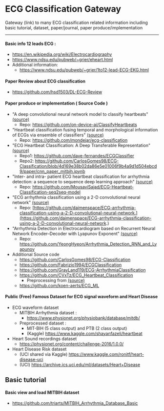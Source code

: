 # ECG Classification Gateway

Gateway (link) to many ECG classification related information including basic tutorial, dataset, paper/journal, paper produce/implementation

---

#### Basic info 12 leads ECG :

* https://en.wikipedia.org/wiki/Electrocardiography
* https://www.ndsu.edu/pubweb/~grier/eheart.html
* Additional information:
  * https://www.ndsu.edu/pubweb/~grier/1to12-lead-ECG-EKG.html



#### Paper Review about ECG classification

* https://github.com/hsd1503/DL-ECG-Review



#### Paper produce or implementation ( Source Code ) 

* "A deep convolutional neural network model to classify heartbeats" [(source)](https://www.sciencedirect.com/science/article/abs/pii/S0010482517302810?via%3Dihub)
  * Repo: https://github.com/on-device-ai/ClassifyHeartbeats
* "Heartbeat classification fusing temporal and morphological information of ECGs via ensemble of classifiers" [(source)](https://www.sciencedirect.com/science/article/abs/pii/S1746809418301976)
  * Repo: https://github.com/mondejar/ecg-classification
* "ECG Heartbeat Classification: A Deep Transferable Representation" [(source)](https://arxiv.org/abs/1805.00794)
  * Repo1: https://github.com/dave-fernandes/ECGClassifier
  * Repo2: https://github.com/CarlosGomes98/ECG-Classification/blob/4d169e38b02da86e5e01006f9b4a9d1d504ebcd9/paper/cnn_paper_mitbih.ipynb
* "Inter- and intra- patient ECG heartbeat classification for arrhythmia detection: a sequence to sequence deep learning approach" [(source)](https://arxiv.org/abs/1812.07421)
  * Repo: https://github.com/MousaviSajad/ECG-Heartbeat-Classification-seq2seq-model
* "ECG arrhythmia classification using a 2-D convolutional neural network" [(source)](https://arxiv.org/abs/1804.06812)
  * Repo: [https://github.com/daimenspace/ECG-arrhythmia-classification-using-a-2-D-convolutional-neural-network.](https://github.com/daimenspace/ECG-arrhythmia-classification-using-a-2-D-convolutional-neural-network.)
* "Arrhythmia Detection in Electrocardiogram based on Recurrent Neural Network Encoder–Decoder with Lyapunov Exponent" [(source)](https://onlinelibrary.wiley.com/doi/abs/10.1002/tee.22927)
  * Repo: https://github.com/YeongHyeon/Arrhythmia_Detection_RNN_and_Lyapunov
* Additional Source code
  * https://github.com/CarlosGomes98/ECG-Classification
  * https://github.com/Fabrizio1994/ECGClassification
  * https://github.com/GrayLand119/ECG-ArrhythmiaClassification
  * https://github.com/CVxTz/ECG_Heartbeat_Classification
    * Preprocessing from [(source)](https://github.com/koen-aerts/ECG_ML/blob/master/02_import_mitdb_data.ipynb)
  * https://github.com/koen-aerts/ECG_ML



#### Public (Free) Famous Dataset for ECG signal waveform and Heart Disease

* ECG waveform dataset
  * MITBIH Arrhythmia dataset : 
    * https://www.physionet.org/physiobank/database/mitdb/
  * Preprocessed dataset :
    * MIT-BIH (5 class output) and PTB (2 class output)
    * (Kaggle) https://www.kaggle.com/shayanfazeli/heartbeat
* Heart Sound recordings dataset
  * https://physionet.org/content/challenge-2016/1.0.0/
* Heart Disease Risk dataset
  * (UCI shared via Kaggle) https://www.kaggle.com/ronitf/heart-disease-uci
  * (UCI) https://archive.ics.uci.edu/ml/datasets/Heart+Disease



## Basic tutorial

#### Basic view and load MITBIH dataset

* https://github.com/triarts/MITBIH_Arrhythmia_Database_Basic
